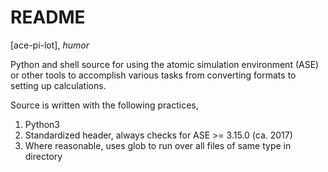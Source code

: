 # README

[ace-pi-lot], *humor*

Python and shell source for using the atomic simulation environment (ASE) or
other tools to accomplish various tasks from converting formats to setting up
calculations.

Source is written with the following practices,

1) Python3
2) Standardized header, always checks for ASE >= 3.15.0 (ca. 2017)
3) Where reasonable, uses glob to run over all files of same type in directory
